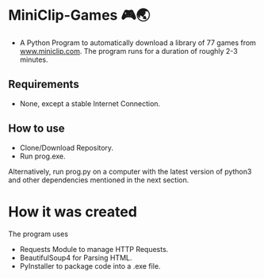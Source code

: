 # MiniClip-Games 🎮🌏

- A Python Program to automatically download a library of 77 games from www.miniclip.com. The program runs for a duration of roughly 2-3 minutes.

## Requirements
- None, except a stable Internet Connection.

## How to use
- Clone/Download Repository.
- Run prog.exe.

Alternatively, run prog.py on a computer with the latest version of python3 and other dependencies mentioned in the next section.

# How it was created
The program uses
- Requests Module to manage HTTP Requests.
- BeautifulSoup4 for Parsing HTML.
- PyInstaller to package code into a .exe file.
